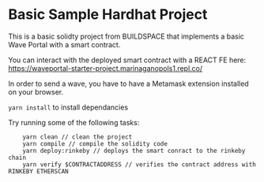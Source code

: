 # Basic Sample Hardhat Project

This is a basic solidty project from BUILDSPACE that implements a basic Wave Portal with a smart contract.

You can interact with the deployed smart contract with a REACT FE here:
<https://waveportal-starter-project.marinaganopols1.repl.co/>

In order to send a wave, you have to have a Metamask extension installed on your browser.

`yarn install` to install dependancies

Try running some of the following tasks:

```shell
    yarn clean // clean the project
    yarn compile // compile the solidity code
    yarn deploy:rinkeby // deploys the smart conract to the rinkeby chain
    yarn verify $CONTRACTADDRESS // verifies the contract address with RINKEBY ETHERSCAN
```
